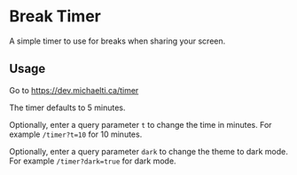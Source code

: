# Break Timer

A simple timer to use for breaks when sharing your screen.

## Usage

Go to https://dev.michaelti.ca/timer

The timer defaults to 5 minutes.

Optionally, enter a query parameter `t` to change the time in minutes. For example `/timer?t=10` for 10 minutes.

Optionally, enter a query parameter `dark` to change the theme to dark mode. For example `/timer?dark=true` for dark mode.
